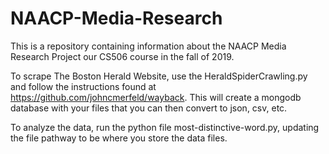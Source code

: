 # NAACP-Media-Research
This is a repository containing information about the NAACP Media Research Project our CS506 course in the fall of 2019.

To scrape The Boston Herald Website, use the HeraldSpiderCrawling.py and follow the instructions found at https://github.com/johncmerfeld/wayback. This will create a mongodb database with your files that you can then convert to
json, csv, etc.

To analyze the data, run the python file most-distinctive-word.py, updating the file pathway to be where you store the data 
files.

